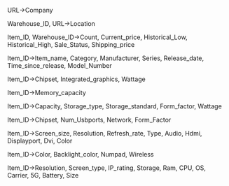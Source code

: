 URL->Company

Warehouse_ID, URL->Location

Item_ID, Warehouse_ID->Count, Current_price, Historical_Low, Historical_High, Sale_Status, Shipping_price

Item_ID->Item_name, Category, Manufacturer, Series, Release_date, Time_since_release, Model_Number

Item_ID->Chipset, Integrated_graphics, Wattage

Item_ID->Memory_capacity

Item_ID->Capacity, Storage_type, Storage_standard, Form_factor, Wattage

Item_ID->Chipset, Num_Usbports, Network, Form_Factor

Item_ID->Screen_size, Resolution, Refresh_rate, Type, Audio, Hdmi, Displayport, Dvi, Color

Item_ID->Color, Backlight_color, Numpad, Wireless

Item_ID->Resolution, Screen_type, IP_rating, Storage, Ram, CPU, OS, Carrier, 5G, Battery, Size
